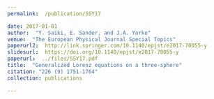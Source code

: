 ```yaml
---
permalink:  /publication/SSY17

date: 2017-01-01
author:  "Y. Saiki, E. Sander, and J.A. Yorke"
venue:  "The European Physical Journal Special Topics"
paperurl2:  http://link.springer.com/10.1140/epjst/e2017-70055-y
slidesurl:  https://doi.org/10.1140/epjst/e2017-70055-y
paperurl:  ../files/SSY17.pdf
title:  "Generalized Lorenz equations on a three-sphere"
citation: "226 (9) 1751-1764"
collection: publications

---
```

